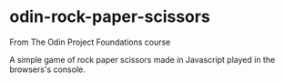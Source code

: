 # odin-rock-paper-scissors
From The Odin Project Foundations course

A simple game of rock paper scissors made in Javascript played in the browsers's console.